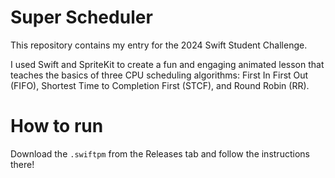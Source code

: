 # Super Scheduler
This repository contains my entry for the 2024 Swift Student Challenge.

I used Swift and SpriteKit to create a fun and engaging animated lesson that teaches the basics of three CPU scheduling algorithms: First In First Out (FIFO), Shortest Time to Completion First (STCF), and Round Robin (RR).

# How to run
Download the `.swiftpm` from the Releases tab and follow the instructions there!

